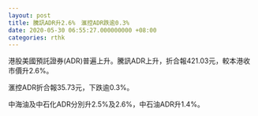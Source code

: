 ```yaml
---
layout: post
title: 騰訊ADR升2.6%　滙控ADR跌逾0.3%
date: 2020-05-30 06:55:27.000000000 +08:00
categories: rthk
---
```


港股美國預託證券(ADR)普遍上升。騰訊ADR上升，折合報421.03元，較本港收市價升2.6%。

滙控ADR折合報35.73元，下跌逾0.3%。

中海油及中石化ADR分別升2.5%及2.6%，中石油ADR升1.4%。

